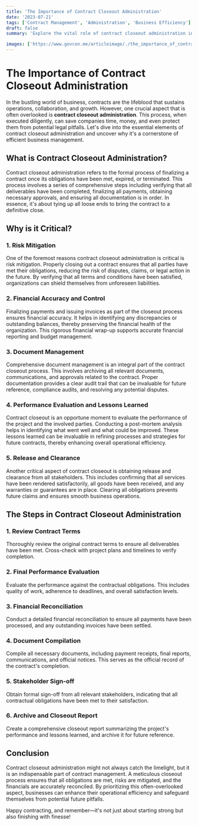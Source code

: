 ```yaml
---
title: 'The Importance of Contract Closeout Administration'
date: '2023-07-21'
tags: ['Contract Management', 'Administration', 'Business Efficiency']
draft: false
summary: 'Explore the vital role of contract closeout administration in ensuring business efficiency and compliance, unlocking the secrets to streamlined operations and risk reduction.'

images: ['https://www.govcon.me/articleimage/./the_importance_of_contract_closeout_administration.webp']
---
```


# The Importance of Contract Closeout Administration

In the bustling world of business, contracts are the lifeblood that sustains operations, collaboration, and growth. However, one crucial aspect that is often overlooked is **contract closeout administration**. This process, when executed diligently, can save companies time, money, and even protect them from potential legal pitfalls. Let's dive into the essential elements of contract closeout administration and uncover why it's a cornerstone of efficient business management.

## What is Contract Closeout Administration?

Contract closeout administration refers to the formal process of finalizing a contract once its obligations have been met, expired, or terminated. This process involves a series of comprehensive steps including verifying that all deliverables have been completed, finalizing all payments, obtaining necessary approvals, and ensuring all documentation is in order. In essence, it's about tying up all loose ends to bring the contract to a definitive close.

## Why is it Critical?

### 1. **Risk Mitigation**

One of the foremost reasons contract closeout administration is critical is risk mitigation. Properly closing out a contract ensures that all parties have met their obligations, reducing the risk of disputes, claims, or legal action in the future. By verifying that all terms and conditions have been satisfied, organizations can shield themselves from unforeseen liabilities.

### 2. **Financial Accuracy and Control**

Finalizing payments and issuing invoices as part of the closeout process ensures financial accuracy. It helps in identifying any discrepancies or outstanding balances, thereby preserving the financial health of the organization. This rigorous financial wrap-up supports accurate financial reporting and budget management.

### 3. **Document Management**

Comprehensive document management is an integral part of the contract closeout process. This involves archiving all relevant documents, communications, and approvals related to the contract. Proper documentation provides a clear audit trail that can be invaluable for future reference, compliance audits, and resolving any potential disputes.

### 4. **Performance Evaluation and Lessons Learned**

Contract closeout is an opportune moment to evaluate the performance of the project and the involved parties. Conducting a post-mortem analysis helps in identifying what went well and what could be improved. These lessons learned can be invaluable in refining processes and strategies for future contracts, thereby enhancing overall operational efficiency.

### 5. **Release and Clearance**

Another critical aspect of contract closeout is obtaining release and clearance from all stakeholders. This includes confirming that all services have been rendered satisfactorily, all goods have been received, and any warranties or guarantees are in place. Clearing all obligations prevents future claims and ensures smooth business operations.

## The Steps in Contract Closeout Administration

### 1. **Review Contract Terms**

Thoroughly review the original contract terms to ensure all deliverables have been met. Cross-check with project plans and timelines to verify completion.

### 2. **Final Performance Evaluation**

Evaluate the performance against the contractual obligations. This includes quality of work, adherence to deadlines, and overall satisfaction levels.

### 3. **Financial Reconciliation**

Conduct a detailed financial reconciliation to ensure all payments have been processed, and any outstanding invoices have been settled.

### 4. **Document Compilation**

Compile all necessary documents, including payment receipts, final reports, communications, and official notices. This serves as the official record of the contract's completion.

### 5. **Stakeholder Sign-off**

Obtain formal sign-off from all relevant stakeholders, indicating that all contractual obligations have been met to their satisfaction.

### 6. **Archive and Closeout Report**

Create a comprehensive closeout report summarizing the project's performance and lessons learned, and archive it for future reference.

## Conclusion

Contract closeout administration might not always catch the limelight, but it is an indispensable part of contract management. A meticulous closeout process ensures that all obligations are met, risks are mitigated, and the financials are accurately reconciled. By prioritizing this often-overlooked aspect, businesses can enhance their operational efficiency and safeguard themselves from potential future pitfalls. 

Happy contracting, and remember—it's not just about starting strong but also finishing with finesse!